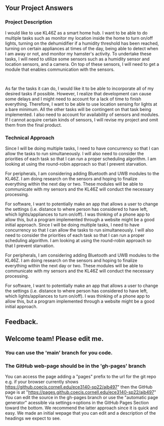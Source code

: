 ## Your Project Answers

### Project Description

I would like to use KL46Z as a smart home hub. I want to be able to do multiple tasks such as monitor my location inside the home to turn on/off lights, turning on the dehumidifier if a humidity threshold has been reached, turning on certain appliances at times of the day, being able to detect when I am away or not, and monitor my hamster's activity. To undertake these tasks, I will need to utilize some sensors such as a humidity sensor and location sensors, and a camera. On top of these sensors, I will need to get a module that enables communication with the sensors. 

 

As far the tasks it can do, I would like it to be able to incorporate all of my desired tasks if possible. However, I realize that development can cause some delays and I might need to account for a lack of time to finish everything. Therefore, I want to be able to use location sensing for lights at a bare minimum. All the other tasks will be contingent on that task being implemented. I also need to account for availability of sensors and modules. If I cannot acquire certain kinds of sensors, I will revise my project and omit them from the final product.
### Technical Approach

Since I will be doing multiple tasks, I need to have concurrency so that I can allow the tasks to run simultaneously. I will also need to consider the priorities of each task so that I can run a proper scheduling algorithm. I am looking at using the round-robin approach so that I prevent starvation.

For peripherals, I am considering adding Bluetooth and UWB modules to the KL46Z. I am doing research on the sensors and hoping to finalize everything within the next day or two. These modules will be able to communicate with my sensors and the KL46Z will conduct the necessary processing. 

For software, I want to potentially make an app that allows a user to change the settings (i.e. distance to where person has considered to have left, which lights/appliances to turn on/off). I was thinking of a phone app to allow this, but a program implemented through a website might be a good initial approach.
Since I will be doing multiple tasks, I need to have concurrency so that I can allow the tasks to run simultaneously. I will also need to consider the priorities of each task so that I can run a proper scheduling algorithm. I am looking at using the round-robin approach so that I prevent starvation.

For peripherals, I am considering adding Bluetooth and UWB modules to the KL46Z. I am doing research on the sensors and hoping to finalize everything within the next day or two. These modules will be able to communicate with my sensors and the KL46Z will conduct the necessary processing. 

For software, I want to potentially make an app that allows a user to change the settings (i.e. distance to where person has considered to have left, which lights/appliances to turn on/off). I was thinking of a phone app to allow this, but a program implemented through a website might be a good initial approach.

## Feedback.

## Welcome team! Please edit me.
### You can use the 'main' branch for you code.
### The GitHub web-page should be in the 'gh-pages' branch
You can access the page adding a "pages" prefix to the url for the git repo e.g. if your browser currently shows https://github.coecis.cornell.edu/ece3140-sp22/ajb497" then the GitHub page is at "https://pages.github.coecis.cornell.edu/ece3140-sp22/ajb497" You can edit the source in the gh-pages branch or use the "automatic page generator" acessible via settings->options in the GitHub Pages Section toward the bottom. We recommend the latter approach since it is quick and easy. We made an initial wepage that you can edit and a description of the headings we expect to see.